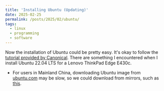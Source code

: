 ```yaml
---
title: 'Installing Ubuntu (Updating)'
date: 2025-02-25
permalink: /posts/2025/02/ubuntu/
tags:
  - linux
  - programming
  - software
---
```


Now the installation of Ubuntu could be pretty easy. It's okay to follow the [tutorial provided by Canonical](https://ubuntu.com/tutorials/install-ubuntu-desktop#1-overview). There are something I encountered when I install Ubuntu 22.04 LTS for a Lenovo ThinkPad Edge E430c.

* For users in Mainland China, downloading Ubuntu image from [ubuntu.com](https://ubuntu.com) may be slow, so we could download from mirrors, such as [this](https://mirrors.tuna.tsinghua.edu.cn).